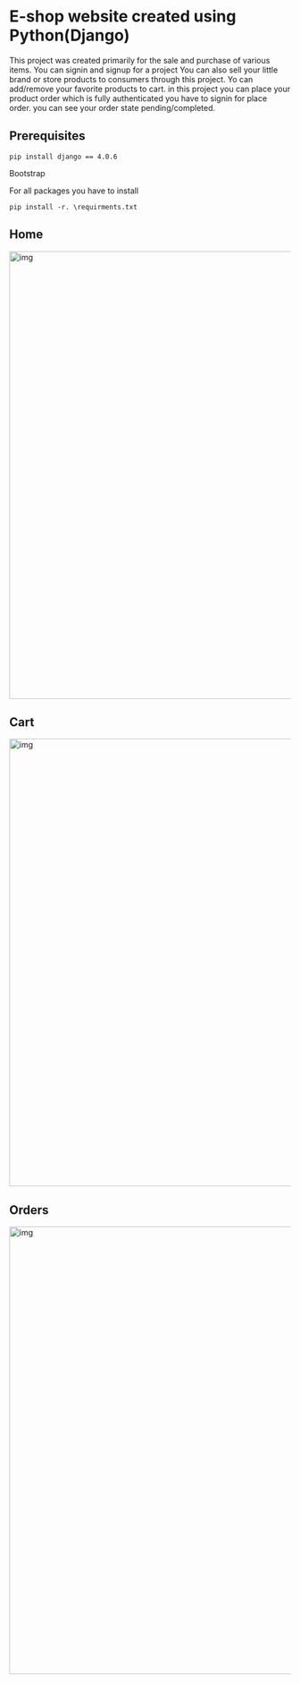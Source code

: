 # E-shop website created using Python(Django)
This project was created primarily for the sale and purchase of various items. You can signin and signup for a project You can also sell your little brand or store products to consumers through this project. Yo can add/remove your favorite products to cart. in this project you can place your product order which is fully authenticated you have to signin for place order. you can see your order state pending/completed.

## Prerequisites
```
pip install django == 4.0.6
```
Bootstrap

For all packages you have to install
```
pip install -r. \requirments.txt
```
## Home

<img style="width:800px;" src="https://user-images.githubusercontent.com/108739825/187045940-fa0a6be2-6f80-49e5-93e5-f0b993208eb6.png" alt="img">

## Cart

<img style="width:800px;" src="https://user-images.githubusercontent.com/108739825/187045964-6afe5e86-6a3e-47bc-8223-9d05f24abda9.png" alt="img">

## Orders 

<img style="width:800px;" src="https://user-images.githubusercontent.com/108739825/187045500-1679ed74-4c80-4928-8a7b-ae028324eff2.png" alt="img">


